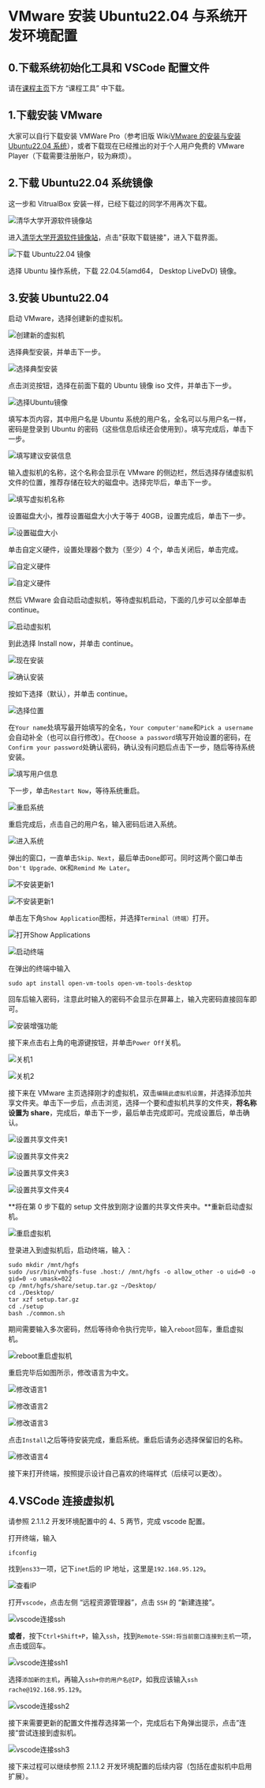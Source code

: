 # VMware 安装 Ubuntu22.04 与系统开发环境配置

## 0.下载系统初始化工具和 VSCode 配置文件

请在[课程主页](/2.编程模块/2.1%20CStart/2.1%20CStart.md)下方 “课程工具” 中下载。

## 1.下载安装 VMware

大家可以自行下载安装 VMWare Pro（参考旧版 Wiki[VMware 的安装与安装 Ubuntu22.04 系统](/2023旧版内容/3.编程思维体系构建/3.Y.3VMware的安装与安装Ubuntu22.04系统.md)），或者下载现在已经推出的对于个人用户免费的 VMware Player（下载需要注册账户，较为麻烦）。

## 2.下载 Ubuntu22.04 系统镜像

这一步和 VitrualBox 安装一样，已经下载过的同学不用再次下载。

![清华大学开源软件镜像站](https://cdn.xyxsw.site/ubuntu-iso-download1_1251e75425cb219cac6b945fefc009a4.png)

进入[清华大学开源软件镜像站](https://mirrors.tuna.tsinghua.edu.cn/)，点击"获取下载链接"，进入下载界面。

![下载 Ubuntu22.04 镜像](https://cdn.xyxsw.site/ubuntu-iso-download2_3c4844cd35cece1c4f6cf150f7016703.png)

选择 Ubuntu 操作系统，下载 22.04.5(amd64， Desktop LiveDvD) 镜像。

## 3.安装 Ubuntu22.04

启动 VMware，选择创建新的虚拟机。

![创建新的虚拟机](https://cdn.xyxsw.site/vmware-ubuntu1_e94b0fb529ac489f7506a8b35f55733e.png)

选择典型安装，并单击下一步。

![选择典型安装](https://cdn.xyxsw.site/vmware-ubuntu2_245a0f6979ea1439f343700c4f4e7aea.png)

点击浏览按钮，选择在前面下载的 Ubuntu 镜像 iso 文件，并单击下一步。

![选择Ubuntu镜像](https://cdn.xyxsw.site/vmware-ubuntu3_e6a617e0a4a2f47788f22375b722a91f.png)

填写本页内容，其中用户名是 Ubuntu 系统的用户名，全名可以与用户名一样，密码是登录到 Ubuntu 的密码（这些信息后续还会使用到）。填写完成后，单击下一步。

![填写建议安装信息](https://cdn.xyxsw.site/vmware-ubuntu4_74c9f815f20786f6970c91036e1e345b.png)

输入虚拟机的名称，这个名称会显示在 VMware 的侧边栏，然后选择存储虚拟机文件的位置，推荐存储在较大的磁盘中。选择完毕后，单击下一步。

![填写虚拟机名称](https://cdn.xyxsw.site/vmware-ubuntu5_79631c11b55ea535d07fab66d77af5ef.png)

设置磁盘大小，推荐设置磁盘大小大于等于 40GB，设置完成后，单击下一步。

![设置磁盘大小](https://cdn.xyxsw.site/vmware-ubuntu6_ad422bf0a72efbb3f131cfeebff93095.png)

单击自定义硬件，设置处理器个数为（至少）4 个，单击关闭后，单击完成。

![自定义硬件](https://cdn.xyxsw.site/vmware-ubuntu7_c1d3af83dbf0e16df0831b49b7c84d9b.png)

![自定义硬件](https://cdn.xyxsw.site/vmware-ubuntu8_887742fdefc6bf4254dc653985829654.png)

然后 VMware 会自动启动虚拟机，等待虚拟机启动，下面的几步可以全部单击 continue。

![启动虚拟机](https://cdn.xyxsw.site/vmware-ubuntu9_dac149563b19e42d899703c00f5d806f.png)

到此选择 Install now，并单击 continue。

![现在安装](https://cdn.xyxsw.site/vmware-ubuntu10_533008c82508b11568a41fcd25fec38c.png)

![确认安装](https://cdn.xyxsw.site/vmware-ubuntu11_53d3afc6826908fc96a2c430db7aa686.png)

按如下选择（默认），并单击 continue。

![选择位置](https://cdn.xyxsw.site/vmware-ubuntu12_cd7feb83f3e149af57127a4759bddba7.png)

在`Your name`处填写最开始填写的全名，`Your computer'name`和`Pick a username`会自动补全（也可以自行修改）。在`Choose a password`填写开始设置的密码，在`Confirm your password`处确认密码，确认没有问题后点击下一步，随后等待系统安装。

![填写用户信息](https://cdn.xyxsw.site/vmware-ubuntu13_9040e056d5f597c5b61fe2e705ed6406.png)

下一步，单击`Restart Now`，等待系统重启。

![重启系统](https://cdn.xyxsw.site/vmware-ubuntu14_f0b37210f356d4affdb2cdb60cf059db.png)

重启完成后，点击自己的用户名，输入密码后进入系统。

![进入系统](https://cdn.xyxsw.site/vmware-ubuntu15_fe7ad4df076d743902ff38e31fe71643.png)

弹出的窗口，一直单击`Skip、Next`，最后单击`Done`即可。同时这两个窗口单击`Don't Upgrade、OK`和`Remind Me Later`。

![不安装更新1](https://cdn.xyxsw.site/vmware-ubuntu16_21828d7ae29edf4237618f03d3622e4e.png)

![不安装更新1](https://cdn.xyxsw.site/vmware-ubuntu17_67b33c60fba80488cf8c4afb146e5cc3.png)

单击左下角`Show Application`图标，并选择`Terminal（终端）`打开。

![打开Show Applications](https://cdn.xyxsw.site/vmware-ubuntu18_b0d80995fcc8c8372e7c966f7cab928c.png)

![启动终端](https://cdn.xyxsw.site/vmware-ubuntu19_251e60eb8dd332a4dacde3a016f63547.png)

在弹出的终端中输入

```shell
sudo apt install open-vm-tools open-vm-tools-desktop
```

回车后输入密码，注意此时输入的密码不会显示在屏幕上，输入完密码直接回车即可。

![安装增强功能](https://cdn.xyxsw.site/vmware-ubuntu20_4eb65def693691979594c7f83a7d9d6a.png)

接下来点击右上角的电源键按钮，并单击`Power Off`关机。

![关机1](https://cdn.xyxsw.site/vmware-ubuntu21_15e2a003ae3d5bda07916d109d093f63.png)

![关机2](https://cdn.xyxsw.site/vmware-ubuntu22_709bda944b779309323d9e92ff521f2f.png)

接下来在 VMware 主页选择刚才的虚拟机，双击`编辑此虚拟机设置`，并选择添加共享文件夹。单击下一步后，点击浏览，选择一个要和虚拟机共享的文件夹，**将名称设置为 share**，完成后，单击下一步，最后单击完成即可。完成设置后，单击确认。

![设置共享文件夹1](https://cdn.xyxsw.site/vmware-ubuntu23_64b448bbf8ba19ce712ee7df67356a0c.png)

![设置共享文件夹2](https://cdn.xyxsw.site/vmware-ubuntu24_6979f8e4acb1d87758d67c579c094e93.png)

![设置共享文件夹3](https://cdn.xyxsw.site/vmware-ubuntu25_9c2613b68db8b66671bfa2d179d665f6.png)

![设置共享文件夹4](https://cdn.xyxsw.site/vmware-ubuntu26_80f1825ae0bbcd32c2fa84e7c65ca663.png)

**将在第 0 步下载的 setup 文件放到刚才设置的共享文件夹中。**重新启动虚拟机。

![重启虚拟机](https://cdn.xyxsw.site/vmware-ubuntu27_350c98e9e0b413317aaa9aa14ba0509c.png)

登录进入到虚拟机后，启动终端，输入：

```shell
sudo mkdir /mnt/hgfs
sudo /usr/bin/vmhgfs-fuse .host:/ /mnt/hgfs -o allow_other -o uid=0 -o gid=0 -o umask=022
cp /mnt/hgfs/share/setup.tar.gz ~/Desktop/
cd ./Desktop/
tar xzf setup.tar.gz
cd ./setup
bash ./common.sh
```

期间需要输入多次密码，然后等待命令执行完毕，输入`reboot`回车，重启虚拟机。

![reboot重启虚拟机](https://cdn.xyxsw.site/vmware-ubuntu28_5b3c033a7c0f779922ddc908f8bfffb1.png)

重启完毕后如图所示，修改语言为中文。

![修改语言1](https://cdn.xyxsw.site/virtualbox-ubuntu19_464dcd6c0bb222612b389faf2799e105.png)

![修改语言2](https://cdn.xyxsw.site/virtualbox-ubuntu20_c66f199049aa6f14b6a7f1d6271fbbbb.png)

![修改语言3](https://cdn.xyxsw.site/virtualbox-ubuntu21_b2d3c1fae894fd6e23adcc8204e54ffb.png)

点击`Install`之后等待安装完成，重启系统。重启后请务必选择保留旧的名称。

![修改语言4](https://cdn.xyxsw.site/virtualbox-ubuntu22_c0628032f9c6e16e2b8a50cca9806f4c.png)

接下来打开终端，按照提示设计自己喜欢的终端样式（后续可以更改）。

## 4.VSCode 连接虚拟机

请参照 2.1.1.2 开发环境配置中的 4、5 两节，完成 vscode 配置。

打开终端，输入

```shell
ifconfig
```

找到`ens33`一项，记下`inet`后的 IP 地址，这里是`192.168.95.129`。

![查看IP](https://cdn.xyxsw.site/VSCode-ssh7_0e68dee7e8101558ffd17f81a634ddfb.png)

打开`vscode`，点击左侧 “远程资源管理器”，点击 `SSH` 的 “新建连接”。

![vscode连接ssh](https://cdn.xyxsw.site/VSCode-ssh1_1a1ace268a0babe6939a13569b3d5e0b.png)

**或者**，按下`Ctrl+Shift+P`，输入`ssh`，找到`Remote-SSH:将当前窗口连接到主机`一项，点击或回车。

![vscode连接ssh1](https://cdn.xyxsw.site/VSCode-ssh4_9af9b525fe51caa8ac489f83a408db25.png)

选择`添加新的主机`，再输入`ssh+你的用户名@IP`，如我应该输入`ssh rache@192.168.95.129`。

![vscode连接ssh2](https://cdn.xyxsw.site/VSCode-ssh5_89141859968c95423e4d234f7093a066.png)

接下来需要更新的配置文件推荐选择第一个，完成后右下角弹出提示，点击”连接“尝试连接到虚拟机。

![vscode连接ssh3](https://cdn.xyxsw.site/VSCode-ssh6_9bcb2fd944592199068d61dfd11d9814.png)

接下来过程可以继续参照 2.1.1.2 开发环境配置的后续内容（包括在虚拟机中启用扩展）。
